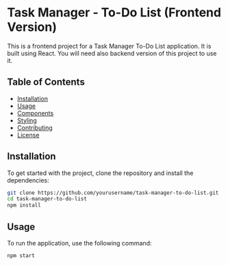 # Task Manager - To-Do List (Frontend Version)

This is a frontend project for a Task Manager To-Do List application. It is built using React. You will need also backend version of this project to use it. 

## Table of Contents
- [Installation](#installation)
- [Usage](#usage)
- [Components](#components)
- [Styling](#styling)
- [Contributing](#contributing)
- [License](#license)

## Installation

To get started with the project, clone the repository and install the dependencies:

```bash
git clone https://github.com/yourusername/task-manager-to-do-list.git
cd task-manager-to-do-list
npm install
```

## Usage

To run the application, use the following command:

```bash
npm start
```
